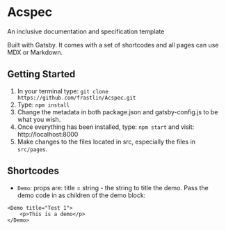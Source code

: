 # Acspec
An inclusive documentation and specification template

Built with Gatsby. It comes with a set of shortcodes and all pages can use MDX or Markdown.

## Getting Started

1. In your terminal type:
`git clone https://github.com/frastlin/Acspec.git`
2. Type:
`npm install`
3. Change the metadata in both package.json and gatsby-config.js to be what you wish.
4. Once everything has been installed, type:
`npm start`
and visit:
http://localhost:8000
5. Make changes to the files located in src, especially the files in `src/pages`.

## Shortcodes

- `Demo`: props are: title = string - the string to title the demo. Pass the demo code in as children of the demo block:
```
<Demo title="Test 1">
	<p>This is a demo</p>
</Demo>
```
